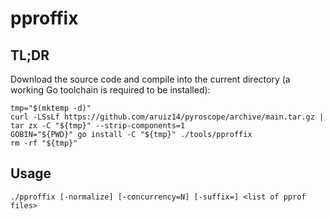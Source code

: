 # pproffix

## TL;DR

Download the source code and compile into the current directory (a working Go toolchain is required to be installed):

```
tmp="$(mktemp -d)"
curl -LSsLf https://github.com/aruiz14/pyroscope/archive/main.tar.gz | tar zx -C "${tmp}" --strip-components=1
GOBIN="${PWD}" go install -C "${tmp}" ./tools/pproffix
rm -rf "${tmp}"
```

## Usage

```
./pproffix [-normalize] [-concurrency=N] [-suffix=] <list of pprof files>
```